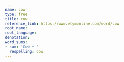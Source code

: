 ```yaml
---
name: cow
type: free
title: cow
reference_link: https://www.etymonline.com/word/cow
root_name: 
root_language: 
denotation: 
word_sums:
- sum: 'Cow + '
  respelling: cow
---
```


